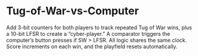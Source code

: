 # Tug-of-War-vs-Computer
 Add 3-bit counters for both players to track repeated Tug of War wins, plus a 10-bit LFSR to create a “cyber-player.” A comparator triggers the computer’s button presses if SW > LFSR. All logic shares the same clock. Score increments on each win, and the playfield resets automatically.
